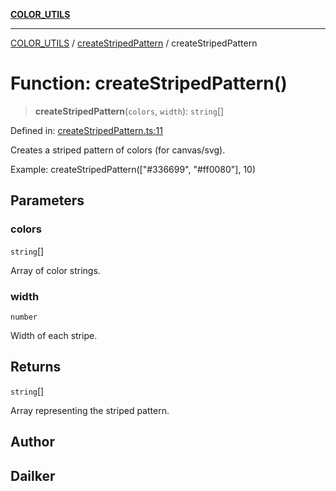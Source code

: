 [**COLOR_UTILS**](../../README.md)

***

[COLOR_UTILS](../../README.md) / [createStripedPattern](../README.md) / createStripedPattern

# Function: createStripedPattern()

> **createStripedPattern**(`colors`, `width`): `string`[]

Defined in: [createStripedPattern.ts:11](https://github.com/dailker/everyutil/blob/0ec5ce08552e5059ec58e2975404aeb74a6202b1/src/color/createStripedPattern.ts#L11)

Creates a striped pattern of colors (for canvas/svg).

Example: createStripedPattern(["#336699", "#ff0080"], 10)

## Parameters

### colors

`string`[]

Array of color strings.

### width

`number`

Width of each stripe.

## Returns

`string`[]

Array representing the striped pattern.

## Author

## Dailker
